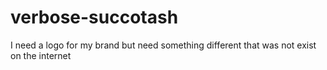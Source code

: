 # verbose-succotash
I need a logo for my brand but need something different that was not exist on the internet
